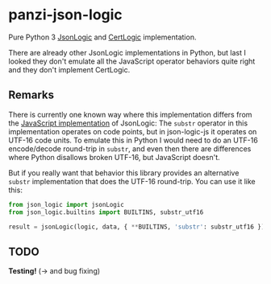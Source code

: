 panzi-json-logic
================

Pure Python 3 [JsonLogic](https://jsonlogic.com/) and
[CertLogic](https://github.com/ehn-dcc-development/dgc-business-rules/blob/main/certlogic/specification/README.md)
implementation.

There are already other JsonLogic implementations in Python, but last I looked
they don't emulate all the JavaScript operator behaviors quite right and they
don't implement CertLogic.

Remarks
-------

There is currently one known way where this implementation differs from the
[JavaScript implementation](https://github.com/jwadhams/json-logic-js/) of
JsonLogic: The `substr` operator in this implementation operates on code points,
but in json-logic-js it operates on UTF-16 code units. To emulate this in
Python I would need to do an UTF-16 encode/decode round-trip in `substr`, and
even then there are differences where Python disallows broken UTF-16, but
JavaScript doesn't.

But if you really want that behavior this library provides an alternative
`substr` implementation that does the UTF-16 round-trip. You can use it like
this:

```Python
from json_logic import jsonLogic
from json_logic.builtins import BUILTINS, substr_utf16

result = jsonLogic(logic, data, { **BUILTINS, 'substr': substr_utf16 })
```

TODO
----

**Testing!** (-> and bug fixing)
